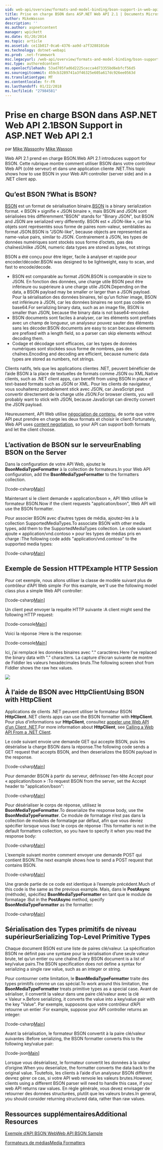 ```yaml
---
uid: web-api/overview/formats-and-model-binding/bson-support-in-web-api-21
title: Prise en charge BSON dans ASP.NET Web API 2.1 | Documents Microsoft
author: MikeWasson
description: ''
ms.author: aspnetcontent
manager: wpickett
ms.date: 01/20/2014
ms.topic: article
ms.assetid: ce11b017-0ca6-4376-aa9d-a7f3288101de
ms.technology: dotnet-webapi
ms.prod: .net-framework
msc.legacyurl: /web-api/overview/formats-and-model-binding/bson-support-in-web-api-21
msc.type: authoredcontent
ms.openlocfilehash: 53ad705fad6d2225cecca4d73355bd6ebfcf56d5
ms.sourcegitcommit: 459cb3289741a3f46325e605a617dc926ee0563d
ms.translationtype: MT
ms.contentlocale: fr-FR
ms.lasthandoff: 01/22/2018
ms.locfileid: "27984581"
---
```

<a name="bson-support-in-aspnet-web-api-21"></a><span data-ttu-id="296ec-102">Prise en charge BSON dans ASP.NET Web API 2.1</span><span class="sxs-lookup"><span data-stu-id="296ec-102">BSON Support in ASP.NET Web API 2.1</span></span>
====================
<span data-ttu-id="296ec-103">par [Mike Wasson](https://github.com/MikeWasson)</span><span class="sxs-lookup"><span data-stu-id="296ec-103">by [Mike Wasson](https://github.com/MikeWasson)</span></span>

<span data-ttu-id="296ec-104">Web API 2.1 prend en charge BSON.</span><span class="sxs-lookup"><span data-stu-id="296ec-104">Web API 2.1 introduces support for BSON.</span></span> <span data-ttu-id="296ec-105">Cette rubrique montre comment utiliser BSON dans votre contrôleur Web API (côté serveur) et dans une application cliente .NET.</span><span class="sxs-lookup"><span data-stu-id="296ec-105">This topic shows how to use BSON in your Web API controller (server side) and in a .NET client app.</span></span>

## <a name="what-is-bson"></a><span data-ttu-id="296ec-106">Qu’est BSON ?</span><span class="sxs-lookup"><span data-stu-id="296ec-106">What is BSON?</span></span>

<span data-ttu-id="296ec-107">[BSON](http://bsonspec.org/) est un format de sérialisation binaire.</span><span class="sxs-lookup"><span data-stu-id="296ec-107">[BSON](http://bsonspec.org/) is a binary serialization format.</span></span> <span data-ttu-id="296ec-108">« BSON » signifie « JSON binaire », mais BSON and JSON sont sérialisées très différemment.</span><span class="sxs-lookup"><span data-stu-id="296ec-108">"BSON" stands for "Binary JSON", but BSON and JSON are serialized very differently.</span></span> <span data-ttu-id="296ec-109">BSON est « JSON-like », car les objets sont représentés sous forme de paires nom-valeur, semblables au format JSON.</span><span class="sxs-lookup"><span data-stu-id="296ec-109">BSON is "JSON-like", because objects are represented as name-value pairs, similar to JSON.</span></span> <span data-ttu-id="296ec-110">Contrairement à JSON, les types de données numériques sont stockés sous forme d’octets, pas des chaînes</span><span class="sxs-lookup"><span data-stu-id="296ec-110">Unlike JSON, numeric data types are stored as bytes, not strings</span></span>

<span data-ttu-id="296ec-111">BSON a été conçu pour être léger, facile à analyser et rapide pour encoder/décoder.</span><span class="sxs-lookup"><span data-stu-id="296ec-111">BSON was designed to be lightweight, easy to scan, and fast to encode/decode.</span></span>

- <span data-ttu-id="296ec-112">BSON est comparable au format JSON.</span><span class="sxs-lookup"><span data-stu-id="296ec-112">BSON is comparable in size to JSON.</span></span> <span data-ttu-id="296ec-113">En fonction des données, une charge utile BSON peut être inférieure ou supérieure à une charge utile JSON.</span><span class="sxs-lookup"><span data-stu-id="296ec-113">Depending on the data, a BSON payload may be smaller or larger than a JSON payload.</span></span> <span data-ttu-id="296ec-114">Pour la sérialisation des données binaires, tel qu’un fichier image, BSON est inférieure à JSON, car les données binaires ne sont pas codée en base64.</span><span class="sxs-lookup"><span data-stu-id="296ec-114">For serializing binary data, such as an image file, BSON is smaller than JSON, because the binary data is not base64-encoded.</span></span>
- <span data-ttu-id="296ec-115">BSON documents sont faciles à analyser, car les éléments sont préfixés avec un champ de longueur, un analyseur pouvez sauter des éléments sans les décoder.</span><span class="sxs-lookup"><span data-stu-id="296ec-115">BSON documents are easy to scan because elements are prefixed with a length field, so a parser can skip elements without decoding them.</span></span>
- <span data-ttu-id="296ec-116">Codage et décodage sont efficaces, car les types de données numériques sont stockées sous forme de nombres, pas des chaînes.</span><span class="sxs-lookup"><span data-stu-id="296ec-116">Encoding and decoding are efficient, because numeric data types are stored as numbers, not strings.</span></span>

<span data-ttu-id="296ec-117">Clients natifs, tels que les applications clientes .NET, peuvent bénéficier de l’aide BSON à la place de textuelles de formats comme JSON ou XML.</span><span class="sxs-lookup"><span data-stu-id="296ec-117">Native clients, such as .NET client apps, can benefit from using BSON in place of text-based formats such as JSON or XML.</span></span> <span data-ttu-id="296ec-118">Pour les clients de navigateur, vous souhaiterez probablement stick avec JSON, car JavaScript peut convertir directement de la charge utile JSON.</span><span class="sxs-lookup"><span data-stu-id="296ec-118">For browser clients, you will probably want to stick with JSON, because JavaScript can directly convert the JSON payload.</span></span>

<span data-ttu-id="296ec-119">Heureusement, API Web utilise [négociation de contenu](content-negotiation.md), de sorte que votre API peut prendre en charge les deux formats et choisir le client.</span><span class="sxs-lookup"><span data-stu-id="296ec-119">Fortunately, Web API uses [content negotiation](content-negotiation.md), so your API can support both formats and let the client choose.</span></span>

## <a name="enabling-bson-on-the-server"></a><span data-ttu-id="296ec-120">L’activation de BSON sur le serveur</span><span class="sxs-lookup"><span data-stu-id="296ec-120">Enabling BSON on the Server</span></span>

<span data-ttu-id="296ec-121">Dans la configuration de votre API Web, ajoutez le **BsonMediaTypeFormatter** à la collection de formateurs.</span><span class="sxs-lookup"><span data-stu-id="296ec-121">In your Web API configuration, add the **BsonMediaTypeFormatter** to the formatters collection.</span></span>

[!code-csharp[Main](bson-support-in-web-api-21/samples/sample1.cs)]

<span data-ttu-id="296ec-122">Maintenant si le client demande « application/bson », API Web utilise le formateur BSON.</span><span class="sxs-lookup"><span data-stu-id="296ec-122">Now if the client requests "application/bson", Web API will use the BSON formatter.</span></span>

<span data-ttu-id="296ec-123">Pour associer BSON avec d’autres types de média, ajoutez-les à la collection SupportedMediaTypes.</span><span class="sxs-lookup"><span data-stu-id="296ec-123">To associate BSON with other media types, add them to the SupportedMediaTypes collection.</span></span> <span data-ttu-id="296ec-124">Le code suivant ajoute « application/vnd.contoso » pour les types de médias pris en charge :</span><span class="sxs-lookup"><span data-stu-id="296ec-124">The following code adds "application/vnd.contoso" to the supported media types:</span></span>

[!code-csharp[Main](bson-support-in-web-api-21/samples/sample2.cs)]

## <a name="example-http-session"></a><span data-ttu-id="296ec-125">Exemple de Session HTTP</span><span class="sxs-lookup"><span data-stu-id="296ec-125">Example HTTP Session</span></span>

<span data-ttu-id="296ec-126">Pour cet exemple, nous allons utiliser la classe de modèle suivant plus de contrôleur d’API Web simple :</span><span class="sxs-lookup"><span data-stu-id="296ec-126">For this example, we'll use the following model class plus a simple Web API controller:</span></span>

[!code-csharp[Main](bson-support-in-web-api-21/samples/sample3.cs)]

<span data-ttu-id="296ec-127">Un client peut envoyer la requête HTTP suivante :</span><span class="sxs-lookup"><span data-stu-id="296ec-127">A client might send the following HTTP request:</span></span>

[!code-console[Main](bson-support-in-web-api-21/samples/sample4.cmd)]

<span data-ttu-id="296ec-128">Voici la réponse :</span><span class="sxs-lookup"><span data-stu-id="296ec-128">Here is the response:</span></span>

[!code-console[Main](bson-support-in-web-api-21/samples/sample5.cmd)]

<span data-ttu-id="296ec-129">Ici, j’ai remplacé les données binaires avec &quot;.&quot; caractères.</span><span class="sxs-lookup"><span data-stu-id="296ec-129">Here I've replaced the binary data with &quot;.&quot; characters.</span></span> <span data-ttu-id="296ec-130">La capture d’écran suivante de montre de Fiddler les valeurs hexadécimales bruts.</span><span class="sxs-lookup"><span data-stu-id="296ec-130">The following screen shot from Fiddler shows the raw hex values.</span></span>

[![](bson-support-in-web-api-21/_static/image2.png)](bson-support-in-web-api-21/_static/image1.png)

## <a name="using-bson-with-httpclient"></a><span data-ttu-id="296ec-131">À l’aide de BSON avec HttpClient</span><span class="sxs-lookup"><span data-stu-id="296ec-131">Using BSON with HttpClient</span></span>

<span data-ttu-id="296ec-132">Applications de clients .NET peuvent utiliser le formateur BSON **HttpClient**.</span><span class="sxs-lookup"><span data-stu-id="296ec-132">.NET clients apps can use the BSON formatter with **HttpClient**.</span></span> <span data-ttu-id="296ec-133">Pour plus d’informations sur **HttpClient**, consultez [appeler une Web API d’un Client .NET](../advanced/calling-a-web-api-from-a-net-client.md).</span><span class="sxs-lookup"><span data-stu-id="296ec-133">For more information about **HttpClient**, see [Calling a Web API From a .NET Client](../advanced/calling-a-web-api-from-a-net-client.md).</span></span>

<span data-ttu-id="296ec-134">Le code suivant envoie une demande GET qui accepte BSON, puis les désérialise la charge BSON dans la réponse.</span><span class="sxs-lookup"><span data-stu-id="296ec-134">The following code sends a GET request that accepts BSON, and then deserializes the BSON payload in the response.</span></span>

[!code-csharp[Main](bson-support-in-web-api-21/samples/sample6.cs)]

<span data-ttu-id="296ec-135">Pour demander BSON à partir du serveur, définissez l’en-tête Accept pour « application/bson » :</span><span class="sxs-lookup"><span data-stu-id="296ec-135">To request BSON from the server, set the Accept header to "application/bson":</span></span>

[!code-csharp[Main](bson-support-in-web-api-21/samples/sample7.cs)]

<span data-ttu-id="296ec-136">Pour désérialiser le corps de réponse, utilisez le **BsonMediaTypeFormatter**.</span><span class="sxs-lookup"><span data-stu-id="296ec-136">To deserialize the response body, use the **BsonMediaTypeFormatter**.</span></span> <span data-ttu-id="296ec-137">Ce module de formatage n’est pas dans la collection de modules de formatage par défaut, afin que vous deviez spécifier lorsque vous lisez le corps de réponse :</span><span class="sxs-lookup"><span data-stu-id="296ec-137">This formatter is not in the default formatters collection, so you have to specify it when you read the response body:</span></span>

[!code-csharp[Main](bson-support-in-web-api-21/samples/sample8.cs)]

<span data-ttu-id="296ec-138">L’exemple suivant montre comment envoyer une demande POST qui contient BSON.</span><span class="sxs-lookup"><span data-stu-id="296ec-138">The next example shows how to send a POST request that contains BSON.</span></span>

[!code-csharp[Main](bson-support-in-web-api-21/samples/sample9.cs)]

<span data-ttu-id="296ec-139">Une grande partie de ce code est identique à l’exemple précédent.</span><span class="sxs-lookup"><span data-stu-id="296ec-139">Much of this code is the same as the previous example.</span></span> <span data-ttu-id="296ec-140">Mais, dans le **PostAsync** (méthode), spécifiez **BsonMediaTypeFormatter** en tant que le module de formatage :</span><span class="sxs-lookup"><span data-stu-id="296ec-140">But in the **PostAsync** method, specify **BsonMediaTypeFormatter** as the formatter:</span></span>

[!code-csharp[Main](bson-support-in-web-api-21/samples/sample10.cs)]

## <a name="serializing-top-level-primitive-types"></a><span data-ttu-id="296ec-141">Sérialisation des Types primitifs de niveau supérieur</span><span class="sxs-lookup"><span data-stu-id="296ec-141">Serializing Top-Level Primitive Types</span></span>

<span data-ttu-id="296ec-142">Chaque document BSON est une liste de paires clé/valeur. La spécification BSON ne définit pas une syntaxe pour la sérialisation d’une seule valeur brute, tel qu’un entier ou une chaîne.</span><span class="sxs-lookup"><span data-stu-id="296ec-142">Every BSON document is a list of key/value pairs.The BSON specification does not define a syntax for serializing a single raw value, such as an integer or string.</span></span>

<span data-ttu-id="296ec-143">Pour contourner cette limitation, le **BsonMediaTypeFormatter** traite des types primitifs comme un cas spécial.</span><span class="sxs-lookup"><span data-stu-id="296ec-143">To work around this limitation, the **BsonMediaTypeFormatter** treats primitive types as a special case.</span></span> <span data-ttu-id="296ec-144">Avant de sérialiser, il convertit la valeur dans une paire clé/valeur avec la clé « Valeur ».</span><span class="sxs-lookup"><span data-stu-id="296ec-144">Before serializing, it converts the value into a key/value pair with the key "Value".</span></span> <span data-ttu-id="296ec-145">Par exemple, supposons que votre contrôleur d’API retourne un entier :</span><span class="sxs-lookup"><span data-stu-id="296ec-145">For example, suppose your API controller returns an integer:</span></span>

[!code-csharp[Main](bson-support-in-web-api-21/samples/sample11.cs)]

<span data-ttu-id="296ec-146">Avant la sérialisation, le formateur BSON convertit à la paire clé/valeur suivantes :</span><span class="sxs-lookup"><span data-stu-id="296ec-146">Before serializing, the BSON formatter converts this to the following key/value pair:</span></span>

[!code-json[Main](bson-support-in-web-api-21/samples/sample12.json)]

<span data-ttu-id="296ec-147">Lorsque vous désérialisez, le formateur convertit les données à la valeur d’origine.</span><span class="sxs-lookup"><span data-stu-id="296ec-147">When you deserialize, the formatter converts the data back to the original value.</span></span> <span data-ttu-id="296ec-148">Toutefois, les clients à l’aide d’un analyseur BSON différent devrez gérer ce cas, si votre API web renvoie les valeurs brutes.</span><span class="sxs-lookup"><span data-stu-id="296ec-148">However, clients using a different BSON parser will need to handle this case, if your web API returns raw values.</span></span> <span data-ttu-id="296ec-149">En règle générale, vous devez envisager de retourner des données structurées, plutôt que les valeurs brutes.</span><span class="sxs-lookup"><span data-stu-id="296ec-149">In general, you should consider returning structured data, rather than raw values.</span></span>

## <a name="additional-resources"></a><span data-ttu-id="296ec-150">Ressources supplémentaires</span><span class="sxs-lookup"><span data-stu-id="296ec-150">Additional Resources</span></span>

[<span data-ttu-id="296ec-151">Exemple d’API BSON Web</span><span class="sxs-lookup"><span data-stu-id="296ec-151">Web API BSON Sample</span></span>](https://aspnet.codeplex.com/SourceControl/latest#Samples/WebApi/BSONSample/)

[<span data-ttu-id="296ec-152">Formateurs de médias</span><span class="sxs-lookup"><span data-stu-id="296ec-152">Media Formatters</span></span>](media-formatters.md)
